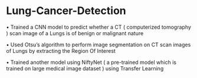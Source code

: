 # Lung-Cancer-Detection

• Trained a CNN model to predict whether a CT ( computerized
tomography ) scan image of a Lungs is of benign or malignant nature

• Used Otsu’s algorithm to perform image segmentation on CT scan
images of Lungs by extracting the Region Of Interest

• Trained another model using NiftyNet ( a pre-trained model which is
trained on large medical image dataset ) using Transfer Learning

